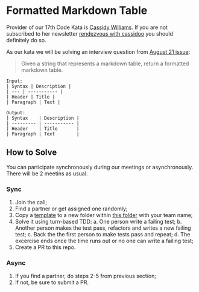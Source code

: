 # Formatted Markdown Table

Provider of our 17th Code Kata is [Cassidy Williams](https://cassidoo.co/).
If you are not subscribed to her newsletter [rendezvous with cassidoo](https://cassidoo.co/newsletter/)
you should definitely do so.

As our kata we will be solving an interview question from [August 21 issue](https://buttondown.email/cassidoo/archive/find-something-youre-passionate-about-and-keep/):

> Given a string that represents a markdown table, return a formatted markdown table.

```text
Input:
| Syntax | Description |
| --- | ----------- |
| Header | Title |
| Paragraph | Text |

Output:
| Syntax    | Description |
| --------- | ----------- |
| Header    | Title       |
| Paragraph | Text        |
```

## How to Solve

You can participate synchronously during our meetings or asynchronously.
There will be 2 meetins as usual.

### Sync

1. Join the call;
2. Find a partner or get assigned one randomly;
3. Copy a [template](../templates/) to a new folder within [this folder](.) with
   your team name;
4. Solve it using turn-based TDD:
  a. One person write a failing test;
  b. Another person makes the test pass, refactors and writes a new failing test;
  c. Back the the first person to make tests pass and repeat;
  d. The excercise ends once the time runs out or no one can write a failing test;
5. Create a PR to this repo.

### Async

1. If you find a partner, do steps 2-5 from previous section;
2. If not, be sure to submit a PR.
